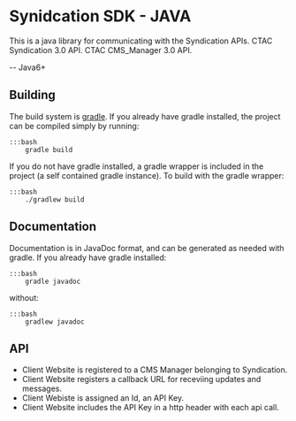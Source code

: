 Synidcation SDK - JAVA
=======================

This is a java library for communicating with the Syndication APIs.
  CTAC Syndication 3.0 API.
  CTAC CMS_Manager 3.0 API.

-- Java6+

Building
---------------------------
The build system is [gradle](http://www.gradle.org). If you already have gradle installed, the project can be compiled simply by running:

	:::bash
		gradle build
		
If you do not have gradle installed, a gradle wrapper is included in the project (a self contained gradle instance). To build with the gradle wrapper:

	:::bash
		./gradlew build

Documentation
---------------------------
Documentation is in JavaDoc format, and can be generated as needed with gradle. If you already have gradle installed:

	:::bash
		gradle javadoc
		
without:

	:::bash
		gradlew javadoc

API
---------------------------

  - Client Website is registered to a CMS Manager belonging to Syndication.
  - Client Website registers a callback URL for receviing updates and messages.
  - Client Webiste is assigned an Id, an API Key.
  - Client Website includes the API Key in a http header with each api call.
